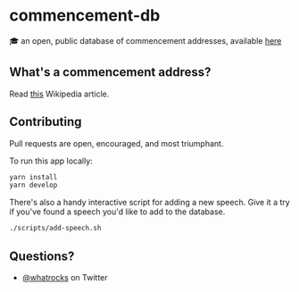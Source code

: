 # commencement-db

🎓 an open, public database of commencement addresses, available [here](https://whatrocks.github.io/commencement-db)

## What's a commencement address?

Read [this](https://en.wikipedia.org/wiki/Commencement_speech) Wikipedia article.

## Contributing

Pull requests are open, encouraged, and most triumphant.

To run this app locally:

```sh
yarn install
yarn develop
```

There's also a handy interactive script for adding a new speech. Give it a try if you've found a speech you'd like to add to the database.

```sh
./scripts/add-speech.sh
```

## Questions?

* [@whatrocks](https://www.twitter.com/whatrocks) on Twitter